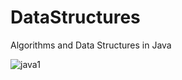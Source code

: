 # DataStructures
Algorithms and Data Structures in Java

![java1](https://user-images.githubusercontent.com/30608533/47459561-23a07100-d7e5-11e8-8305-0433033d44f5.jpg)
